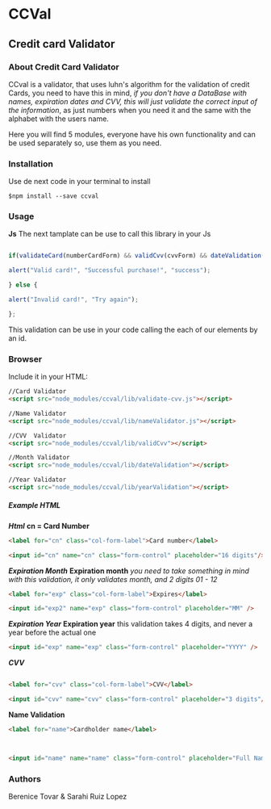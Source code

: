 # CCVal
##  Credit card  Validator 

### About Credit Card Validator 

CCval  is a validator, that uses luhn's algorithm for the validation of credit Cards, you need to have this in mind, *if you don't have a DataBase with names, expiration dates and CVV,  this will just validate the correct input of the information*, as  just numbers when you need it and  the same with the alphabet with the users name. 

Here you will find 5 modules, everyone have his own functionality and can be used   separately so, use them as you need. 

###  Installation 

Use de next code in your terminal to install
```
$npm install --save ccval 
```

### Usage

**Js**
The next tamplate can be use to call this library in your Js 
```javascript

if(validateCard(numberCardForm) && validCvv(cvvForm) && dateValidation(monthValidatorForm) && yearValidation(yearValidationForm) && nameValidator(nameValidatorForm)){

alert("Valid card!", "Successful purchase!", "success");

} else {

alert("Invalid card!", "Try again");

};
```

This validation can be use in your code calling the each of our  elements by an  id.

 ### Browser

Include it in your HTML:
```html
//Card Validator
<script src="node_modules/ccval/lib/validate-cvv.js"></script>

//Name Validator
<script src="node_modules/ccval/lib/nameValidator.js"></script>

//CVV  Validator
<script src="node_modules/ccval/lib/validCvv"></script>

//Month Validator
<script src="node_modules/ccval/lib/dateValidation"></script>

//Year Validator
<script src="node_modules/ccval/lib/yearValidation"></script>
```

##### Example HTML

***Html***
**cn  = Card Number**
```html
<label for="cn" class="col-form-label">Card number</label>

<input id="cn" name="cn" class="form-control" placeholder="16 digits"/>

```
***Expiration Month***
**Expiration month** *you need to take something in mind with this validation, it only validates month, and 2 digits 01 - 12*
```html
<label for="exp" class="col-form-label">Expires</label>

<input id="exp2" name="exp" class="form-control" placeholder="MM" />

```
***Expiration Year***
**Expiration year** this validation takes 4 digits, and never a year before the actual one 
```html
<input id="exp" name="exp" class="form-control" placeholder="YYYY" />

```
***CVV***

```html

<label for="cvv" class="col-form-label">CVV</label>

<input id="cvv" name="cvv" class="form-control" placeholder="3 digits"/>
```
**Name Validation**

```html
<label for="name">Cardholder name</label>



<input id="name" name="name" class="form-control" placeholder="Full Name"/>

```

### Authors

Berenice Tovar & Sarahi Ruiz Lopez